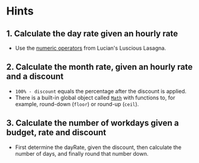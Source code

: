 # Hints

## 1. Calculate the day rate given an hourly rate

- Use the [numeric operators][ref-numeric-operators] from Lucian's Luscious Lasagna.

[ref-numeric-operators]: https://developer.mozilla.org/en-US/docs/Web/JavaScript/Reference/Operators/Arithmetic_Operators

## 2. Calculate the month rate, given an hourly rate and a discount

- `100% - discount` equals the percentage after the discount is applied.
- There is a built-in global object called [`Math`][ref-math-object] with functions to, for example, round-down (`floor`) or round-up (`ceil`).

[ref-math-object]: https://developer.mozilla.org/en-US/docs/Web/JavaScript/Reference/Global_Objects/Math

## 3. Calculate the number of workdays given a budget, rate and discount

- First determine the dayRate, given the discount, then calculate the number of days, and finally round that number down.
